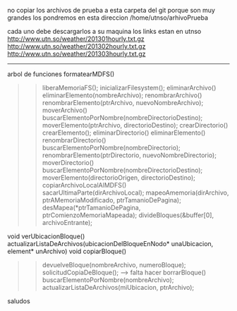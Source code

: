 no copiar los archivos de prueba a esta carpeta del git porque son muy grandes
los pondremos en esta direccion /home/utnso/arhivoPrueba

cada uno debe descargarlos a su maquina
los links estan en utnso
http://www.utn.so/weather/201301hourly.txt.gz
http://www.utn.so/weather/201302hourly.txt.gz
http://www.utn.so/weather/201303hourly.txt.gz

----------------------------------------------------------
arbol de funciones
formatearMDFS()
>>liberaMemoriaFS(); inicializarFilesystem();
eliminarArchivo()
>>	eliminarElemento(nombreArchivo);
renombrarArchivo()
>>renombrarElemento(ptrArchivo, nuevoNombreArchivo);
moverArchivo()
>>buscarElementoPorNombre(nombreDirectorioDestino);
>>moverElemento(ptrArchivo, directorioDestino);
crearDirectorio()
>>crearElemento();
 eliminarDirectorio()
 >>eliminarElemento()
 renombrarDirectorio()
 >> buscarElementoPorNombre(nombreDirectorio);
 >>renombrarElemento(ptrDirectorio, nuevoNombreDirectorio);
  moverDirectorio()
  >>buscarElementoPorNombre(nombreDirectorioDestino);
  moverElemento(directorioOrigen, directorioDestino);
  copiarArchivoLocalAlMDFS()
  >>sacarUltimaParte(dirArchivoLocal);
  >>mapeoAmemoria(dirArchivo, ptrAMemoriaModificado, ptrTamanioDePagina);
  >>desMapea(*ptrTamanioDePagina, ptrComienzoMemoriaMapeada);
  >>divideBloques(&buffer[0], archivoEntrante);
  >>>>
  void verUbicacionBloque() 
  actualizarListaDeArchivos(ubicacionDelBloqueEnNodo* unaUbicacion,
		element* unArchivo)
  void copiarBloque() 
  >>devuelveBloque(nombreArchivo, numeroBloque);
  >>solicitudCopiaDeBloque(); --> falta hacer
   borrarBloque() 
   >>buscarElementoPorNombre(nombreArchivo);
   >>actualizarListaDeArchivos(miUbicacion, ptrArchivo);
   >>>>
  
saludos